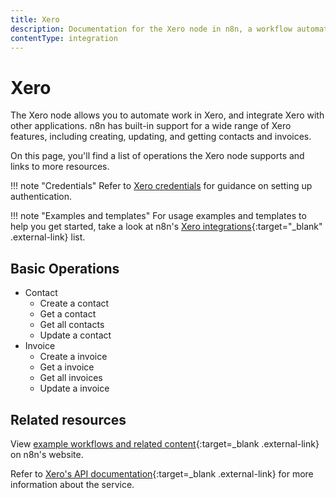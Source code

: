 ```yaml
---
title: Xero
description: Documentation for the Xero node in n8n, a workflow automation platform. Includes details of operations and configuration, and links to examples and credentials information.
contentType: integration
---
```


# Xero

The Xero node allows you to automate work in Xero, and integrate Xero with other applications. n8n has built-in support for a wide range of Xero features, including creating, updating, and getting contacts and invoices. 

On this page, you'll find a list of operations the Xero node supports and links to more resources.

!!! note "Credentials"
    Refer to [Xero credentials](/integrations/builtin/credentials/xero/) for guidance on setting up authentication. 

!!! note "Examples and templates"
    For usage examples and templates to help you get started, take a look at n8n's [Xero integrations](https://n8n.io/integrations/xero/){:target="_blank" .external-link} list.


## Basic Operations

* Contact
    * Create a contact
    * Get a contact
    * Get all contacts
    * Update a contact
* Invoice
    * Create a invoice
    * Get a invoice
    * Get all invoices
    * Update a invoice

## Related resources

View [example workflows and related content](https://n8n.io/integrations/xero/){:target=_blank .external-link} on n8n's website.

Refer to [Xero's API documentation](https://developer.xero.com/documentation/api/accounting/overview){:target=_blank .external-link} for more information about the service.

